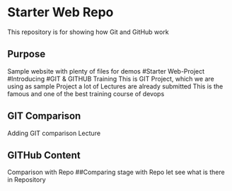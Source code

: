 # Starter Web Repo

This repository is for showing how Git and GitHub work

## Purpose

Sample website with plenty of files for demos
#Starter Web-Project
#Introducing
#GIT & GITHUB Training
This is GIT Project, which we are using as sample Project
a lot of Lectures are already submitted
This is the famous and one of the best training course of devops
## GIT Comparison
Adding GIT comparison Lecture
## GITHub Content
Comparison with Repo
##Comparing stage with Repo
let see what is there in Repository
